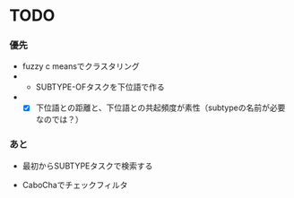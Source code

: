 TODO
===

### 優先
- fuzzy c meansでクラスタリング
- - SUBTYPE-OFタスクを下位語で作る
- - [x] 下位語との距離と、下位語との共起頻度が素性（subtypeの名前が必要なのでは？）

### あと

- 最初からSUBTYPEタスクで検索する

- CaboChaでチェックフィルタ

